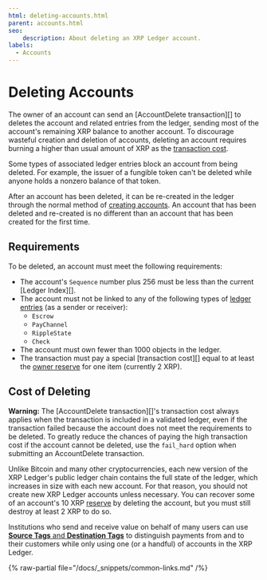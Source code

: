 ```yaml
---
html: deleting-accounts.html
parent: accounts.html
seo:
    description: About deleting an XRP Ledger account.
labels:
  - Accounts
---
```

# Deleting Accounts

The owner of an account can send an [AccountDelete transaction][] to deletes the account and related entries from the ledger, sending most of the account's remaining XRP balance to another account. To discourage wasteful creation and deletion of accounts, deleting an account requires burning a higher than usual amount of XRP as the [transaction cost](../transactions/transaction-cost.md).

Some types of associated ledger entries block an account from being deleted. For example, the issuer of a fungible token can't be deleted while anyone holds a nonzero balance of that token.

After an account has been deleted, it can be re-created in the ledger through the normal method of [creating accounts](index.md#creating-accounts). An account that has been deleted and re-created is no different than an account that has been created for the first time.

## Requirements

To be deleted, an account must meet the following requirements:

- The account's `Sequence` number plus 256 must be less than the current [Ledger Index][].
- The account must not be linked to any of the following types of [ledger entries](../../references/protocol/ledger-data/ledger-entry-types/index.md) (as a sender or receiver):
    - `Escrow`
    - `PayChannel`
    - `RippleState`
    - `Check`
- The account must own fewer than 1000 objects in the ledger.
- The transaction must pay a special [transaction cost][] equal to at least the [owner reserve](reserves.md) for one item (currently 2 XRP).

## Cost of Deleting

**Warning:** The [AccountDelete transaction][]'s transaction cost always applies when the transaction is included in a validated ledger, even if the transaction failed because the account does not meet the requirements to be deleted. To greatly reduce the chances of paying the high transaction cost if the account cannot be deleted, use the `fail_hard` option when submitting an AccountDelete transaction.

Unlike Bitcoin and many other cryptocurrencies, each new version of the XRP Ledger's public ledger chain contains the full state of the ledger, which increases in size with each new account. For that reason, you should not create new XRP Ledger accounts unless necessary. You can recover some of an account's 10 XRP [reserve](reserves.md) by deleting the account, but you must still destroy at least 2 XRP to do so.

Institutions who send and receive value on behalf of many users can use [**Source Tags** and **Destination Tags**](../transactions/source-and-destination-tags.md) to distinguish payments from and to their customers while only using one (or a handful) of accounts in the XRP Ledger.

{% raw-partial file="/docs/_snippets/common-links.md" /%}

